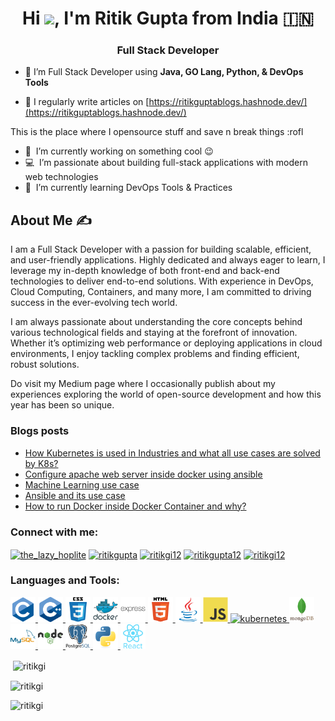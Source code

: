 <h1 align="center">Hi <img src="https://github.com/TheDudeThatCode/TheDudeThatCode/blob/master/Assets/Hi.gif" width="29px">, I'm Ritik Gupta from India 🇮🇳</h1>
<!-- <h3 align="center">The DevOps Guy who ♥ automating stuff</h3> -->
<h3 align="center">Full Stack Developer</h3>

- 🌱 I’m Full Stack Developer using **Java, GO Lang, Python, & DevOps Tools**

- 📝 I regularly write articles on [https://ritikguptablogs.hashnode.dev/](https://ritikguptablogs.hashnode.dev/)

This is the place where I opensource stuff and save n break things :rofl

- 🔭 &nbsp;I’m currently working on something cool :wink:
- 💻 &nbsp;I’m passionate about building full-stack applications with modern web technologies
- 🌱 &nbsp;I’m currently learning DevOps Tools & Practices



## About Me ✍
<div>
 <p>
   I am a Full Stack Developer with a passion for building scalable, efficient, and user-friendly applications. Highly dedicated and always eager to learn, I leverage my in-depth knowledge of both front-end and back-end technologies to deliver end-to-end solutions. With experience in DevOps, Cloud Computing, Containers, and many more, I am committed to driving success in the ever-evolving tech world.
   
I am always passionate about understanding the core concepts behind various technological fields and staying at the forefront of innovation. Whether it’s optimizing web performance or deploying applications in cloud environments, I enjoy tackling complex problems and finding efficient, robust solutions.

Do visit my Medium page where I occasionally publish about my experiences exploring the world of open-source development and how this year has been so unique. 

</h4>
</div>

### Blogs posts
<!-- BLOG-POST-LIST:START -->
- [How Kubernetes is used in Industries and what all use cases are solved by K8s?](https://ritik-gupta.medium.com/how-kubernetes-is-used-in-industries-and-what-all-use-cases-are-solved-by-k8s-3c41a14a5e33?source=rss-2f514cb79f99------2)
- [Configure apache web server inside docker using ansible](https://ritik-gupta.medium.com/configure-apache-web-server-inside-docker-using-ansible-2a259dcb57ab?source=rss-2f514cb79f99------2)
- [Machine Learning use case](https://ritik-gupta.medium.com/machine-learning-use-case-97538547ae97?source=rss-2f514cb79f99------2)
- [Ansible and its use case](https://ritik-gupta.medium.com/ansible-and-its-use-case-3832a93cdd84?source=rss-2f514cb79f99------2)
- [How to run Docker inside Docker Container and why?](https://ritik-gupta.medium.com/how-to-run-docker-inside-docker-container-and-why-a891b15b225f?source=rss-2f514cb79f99------2)
<!-- BLOG-POST-LIST:END -->


<h3 align="left">Connect with me:</h3>
<p align="left">
<a href="https://instagram.com/the_lazy_hoplite" target="blank"><img align="center" src="https://raw.githubusercontent.com/rahuldkjain/github-profile-readme-generator/master/src/images/icons/Social/instagram.svg" alt="the_lazy_hoplite" height="30" width="40" /></a>
<a href="https://hashnode.com/@Ritikgupta" target="blank"><img align="center" src="https://raw.githubusercontent.com/rahuldkjain/github-profile-readme-generator/master/src/images/icons/Social/hashnode.svg" alt="ritikgupta" height="30" width="40" /></a>
<a href="https://www.hackerrank.com/ritikgi12" target="blank"><img align="center" src="https://raw.githubusercontent.com/rahuldkjain/github-profile-readme-generator/master/src/images/icons/Social/hackerrank.svg" alt="ritikgi12" height="30" width="40" /></a>
<a href="https://www.leetcode.com/ritikgupta12" target="blank"><img align="center" src="https://raw.githubusercontent.com/rahuldkjain/github-profile-readme-generator/master/src/images/icons/Social/leet-code.svg" alt="ritikgupta12" height="30" width="40" /></a>
<a href="https://auth.geeksforgeeks.org/user/ritikgi12" target="blank"><img align="center" src="https://raw.githubusercontent.com/rahuldkjain/github-profile-readme-generator/master/src/images/icons/Social/geeks-for-geeks.svg" alt="ritikgi12" height="30" width="40" /></a>
</p>

<h3 align="left">Languages and Tools:</h3>
<p align="left"> <a href="https://www.cprogramming.com/" target="_blank" rel="noreferrer"> <img src="https://raw.githubusercontent.com/devicons/devicon/master/icons/c/c-original.svg" alt="c" width="40" height="40"/> </a> <a href="https://www.w3schools.com/cpp/" target="_blank" rel="noreferrer"> <img src="https://raw.githubusercontent.com/devicons/devicon/master/icons/cplusplus/cplusplus-original.svg" alt="cplusplus" width="40" height="40"/> </a> <a href="https://www.w3schools.com/css/" target="_blank" rel="noreferrer"> <img src="https://raw.githubusercontent.com/devicons/devicon/master/icons/css3/css3-original-wordmark.svg" alt="css3" width="40" height="40"/> </a> <a href="https://www.docker.com/" target="_blank" rel="noreferrer"> <img src="https://raw.githubusercontent.com/devicons/devicon/master/icons/docker/docker-original-wordmark.svg" alt="docker" width="40" height="40"/> </a> <a href="https://expressjs.com" target="_blank" rel="noreferrer"> <img src="https://raw.githubusercontent.com/devicons/devicon/master/icons/express/express-original-wordmark.svg" alt="express" width="40" height="40"/> </a> <a href="https://www.w3.org/html/" target="_blank" rel="noreferrer"> <img src="https://raw.githubusercontent.com/devicons/devicon/master/icons/html5/html5-original-wordmark.svg" alt="html5" width="40" height="40"/> </a> <a href="https://www.java.com" target="_blank" rel="noreferrer"> <img src="https://raw.githubusercontent.com/devicons/devicon/master/icons/java/java-original.svg" alt="java" width="40" height="40"/> </a> <a href="https://developer.mozilla.org/en-US/docs/Web/JavaScript" target="_blank" rel="noreferrer"> <img src="https://raw.githubusercontent.com/devicons/devicon/master/icons/javascript/javascript-original.svg" alt="javascript" width="40" height="40"/> </a> <a href="https://kubernetes.io" target="_blank" rel="noreferrer"> <img src="https://www.vectorlogo.zone/logos/kubernetes/kubernetes-icon.svg" alt="kubernetes" width="40" height="40"/> </a> <a href="https://www.mongodb.com/" target="_blank" rel="noreferrer"> <img src="https://raw.githubusercontent.com/devicons/devicon/master/icons/mongodb/mongodb-original-wordmark.svg" alt="mongodb" width="40" height="40"/> </a> <a href="https://www.mysql.com/" target="_blank" rel="noreferrer"> <img src="https://raw.githubusercontent.com/devicons/devicon/master/icons/mysql/mysql-original-wordmark.svg" alt="mysql" width="40" height="40"/> </a> <a href="https://nodejs.org" target="_blank" rel="noreferrer"> <img src="https://raw.githubusercontent.com/devicons/devicon/master/icons/nodejs/nodejs-original-wordmark.svg" alt="nodejs" width="40" height="40"/> </a> <a href="https://www.postgresql.org" target="_blank" rel="noreferrer"> <img src="https://raw.githubusercontent.com/devicons/devicon/master/icons/postgresql/postgresql-original-wordmark.svg" alt="postgresql" width="40" height="40"/> </a> <a href="https://www.python.org" target="_blank" rel="noreferrer"> <img src="https://raw.githubusercontent.com/devicons/devicon/master/icons/python/python-original.svg" alt="python" width="40" height="40"/> </a> <a href="https://reactjs.org/" target="_blank" rel="noreferrer"> <img src="https://raw.githubusercontent.com/devicons/devicon/master/icons/react/react-original-wordmark.svg" alt="react" width="40" height="40"/> </a> </p>

<p>&nbsp;<img align="center" src="https://github-readme-stats.vercel.app/api?username=ritikgi&show_icons=true&locale=en" alt="ritikgi" /></p>

<p><img align="center" src="https://github-readme-streak-stats.herokuapp.com/?user=ritikgi&" alt="ritikgi" /></p>




<p align="left"> <img src="https://komarev.com/ghpvc/?username=ritikgi&label=Profile%20views&color=0e75b6&style=flat" alt="ritikgi" /> </p>

